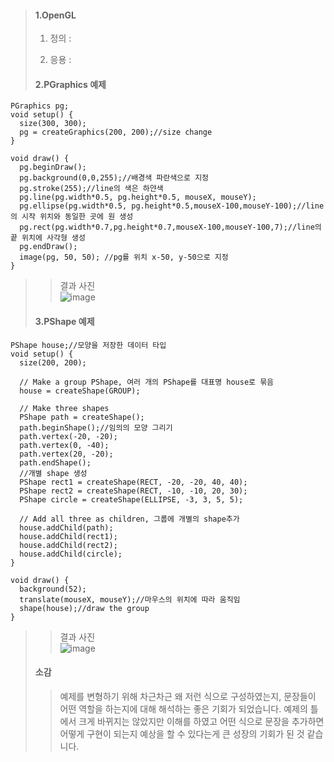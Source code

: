 > #### 1.OpenGL
>
> 1) 정의 : 
>
> 2) 응용 : 
>
> #### 2.PGraphics 예제
```
PGraphics pg;
void setup() {
  size(300, 300);
  pg = createGraphics(200, 200);//size change
}

void draw() {
  pg.beginDraw();
  pg.background(0,0,255);//배경색 파란색으로 지정
  pg.stroke(255);//line의 색은 하얀색
  pg.line(pg.width*0.5, pg.height*0.5, mouseX, mouseY);
  pg.ellipse(pg.width*0.5, pg.height*0.5,mouseX-100,mouseY-100);//line의 시작 위치와 동일한 곳에 원 생성
  pg.rect(pg.width*0.7,pg.height*0.7,mouseX-100,mouseY-100,7);//line의 끝 위치에 사각형 생성
  pg.endDraw();
  image(pg, 50, 50); //pg를 위치 x-50, y-50으로 지정
}
```
>
>> 결과 사진  
>> ![image](https://user-images.githubusercontent.com/52815908/79108733-e7364b80-7db1-11ea-83f1-6f85850a7cd6.png)  
>
> #### 3.PShape 예제
>> 
```
PShape house;//모양을 저장한 데이터 타입
void setup() {
  size(200, 200);

  // Make a group PShape, 여러 개의 PShape를 대표명 house로 묶음
  house = createShape(GROUP);
  
  // Make three shapes
  PShape path = createShape();
  path.beginShape();//임의의 모양 그리기
  path.vertex(-20, -20);
  path.vertex(0, -40);
  path.vertex(20, -20);
  path.endShape();
  //개별 shape 생성
  PShape rect1 = createShape(RECT, -20, -20, 40, 40);
  PShape rect2 = createShape(RECT, -10, -10, 20, 30);
  PShape circle = createShape(ELLIPSE, -3, 3, 5, 5);
  
  // Add all three as children, 그룹에 개별의 shape추가
  house.addChild(path);
  house.addChild(rect1);
  house.addChild(rect2);
  house.addChild(circle);
}

void draw() {
  background(52);
  translate(mouseX, mouseY);//마우스의 위치에 따라 움직임
  shape(house);//draw the group
}
```
>
>> 결과 사진  
>> ![image](https://user-images.githubusercontent.com/52815908/79109863-2bc2e680-7db4-11ea-8ce2-95c1d6917d99.png)  
>
> #### 소감
>> 예제를 변형하기 위해 차근차근 왜 저런 식으로 구성하였는지, 문장들이 어떤 역할을 하는지에 대해 해석하는 좋은 기회가 되었습니다. 예제의 틀에서 크게 바뀌지는 않았지만 이해를 하였고 어떤 식으로 문장을 추가하면 어떻게 구현이 되는지 예상을 할 수 있다는게 큰 성장의 기회가 된 것 같습니다.
